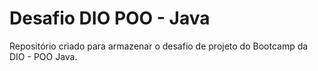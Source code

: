 # Desafio DIO POO - Java
Repositório criado para armazenar o desafio de projeto do Bootcamp da DIO - POO Java.

